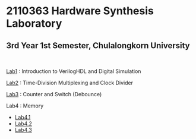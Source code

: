 # 2110363 Hardware Synthesis Laboratory
## 3rd Year 1st Semester, Chulalongkorn University

<br>

[Lab1](https://github.com/bowipawan/hw-syn-lab/tree/master/lab01/lab01.srcs) : Introduction to VerilogHDL and Digital Simulation

[Lab2](https://github.com/bowipawan/hw-syn-lab/tree/master/lab02/lab02.srcs) : Time-Division Multiplexing and Clock Divider

[Lab3](https://github.com/bowipawan/hw-syn-lab/tree/master/lab03/lab03.srcs) : Counter and Switch (Debounce)

Lab4 : Memory
* [Lab4.1](https://github.com/bowipawan/hw-syn-lab/tree/master/lab04x1/lab04x1.srcs)
* [Lab4.2](https://github.com/bowipawan/hw-syn-lab/tree/master/lab04x2/lab04x2.srcs)
* [Lab4.3](https://github.com/bowipawan/hw-syn-lab/tree/master/lab04x3/lab04x3.srcs)
